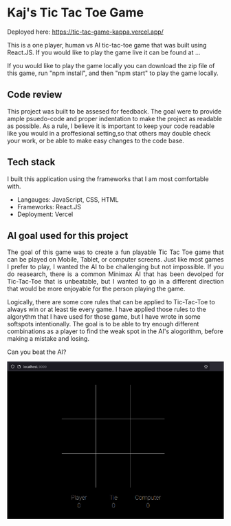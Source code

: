 # Kaj's Tic Tac Toe Game

Deployed here: https://tic-tac-game-kappa.vercel.app/

This is a one player, human vs AI tic-tac-toe game that was built using React.JS. If you would like to play the game live it can be found at ...

If you would like to play the game locally you can download the zip file of this game, run "npm install", and then "npm start" to play the game locally. 

## Code review

This project was built to be assesed for feedback. The goal were to provide ample psuedo-code and proper indentation to make the project as readable as possible. As a rule, I believe it is important to keep your code readable like you would in a proffesional setting,so that others may double check your work, or be able to make easy changes to the code base.

## Tech stack

I built this application using the frameworks that I am most comfortable with. 

- Langauges: JavaScript, CSS, HTML
- Frameworks: React.JS
- Deployment: Vercel

## AI goal used for this project

<p width="800" align="justify">The goal of this game was to create a fun playable Tic Tac Toe game that can be played on Mobile, Tablet, or computer screens. Just like most games I prefer to play, I wanted the AI to be challenging but not impossible. If you do reasearch, there is a common Minimax AI that has been devolped for Tic-Tac-Toe that is unbeatable, but I wanted to go in a different direction that would be more enjoyable for the person playing the game.</p>

<p>Logically, there are some core rules that can be applied to Tic-Tac-Toe to always win or at least tie every game. I have applied those rules to the algorythm that I have used for those game, but I have wrote in some softspots intentionally. The goal is to be able to try enough different combinations as a player to find the weak spot in the AI's alogorithm, before making a mistake and losing.</p>

<p>Can you beat the AI?</p>

<img src="https://raw.githubusercontent.com/Vlad1999/tic-tac-toe/main/game.png" width="800" height="auto" alt="Tic-tac-toe game screenshots">